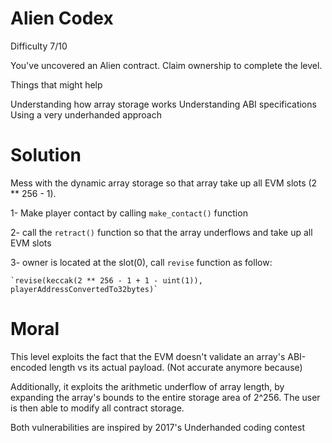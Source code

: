 # Alien Codex

Difficulty 7/10

You've uncovered an Alien contract. Claim ownership to complete the level.

Things that might help

Understanding how array storage works
Understanding ABI specifications
Using a very underhanded approach

# Solution

Mess with the dynamic array storage so that array take up all EVM slots (2 \*\* 256 - 1).

1- Make player contact by calling `make_contact()` function

2- call the `retract()` function so that the array underflows and take up all EVM slots

3- owner is located at the slot(0), call `revise` function as follow:

    `revise(keccak(2 ** 256 - 1 + 1 - uint(1)), playerAddressConvertedTo32bytes)`

# Moral

This level exploits the fact that the EVM doesn't validate an array's ABI-encoded length vs its actual payload. (Not accurate anymore because)

Additionally, it exploits the arithmetic underflow of array length, by expanding the array's bounds to the entire storage area of 2^256. The user is then able to modify all contract storage.

Both vulnerabilities are inspired by 2017's Underhanded coding contest
